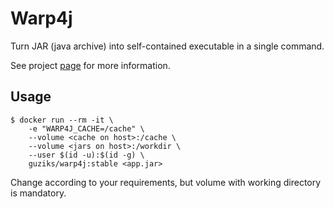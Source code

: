 # Warp4j

Turn JAR (java archive) into self-contained executable in a single command.

See project [page](https://github.com/guziks/warp4j) for more information.

## Usage

```
$ docker run --rm -it \
    -e "WARP4J_CACHE=/cache" \
    --volume <cache on host>:/cache \
    --volume <jars on host>:/workdir \
    --user $(id -u):$(id -g) \
    guziks/warp4j:stable <app.jar>
```

Change according to your requirements, but volume with working directory is mandatory.

